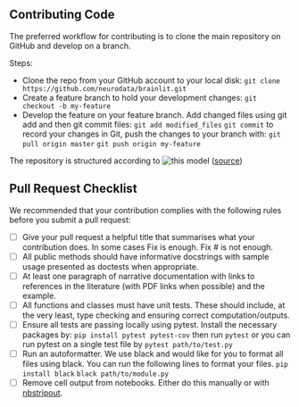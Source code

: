 ## Contributing Code
The preferred workflow for contributing is to clone the main repository on GitHub and develop on a branch. 

Steps:
- Clone the repo from your GitHub account to your local disk:
```git clone https://github.com/neurodata/brainlit.git```
- Create a feature branch to hold your development changes:
```git checkout -b my-feature```
- Develop the feature on your feature branch. Add changed files using git add and then git commit files:
```git add modified_files```
```git commit```
to record your changes in Git, push the changes to your branch with:
```git pull origin master```
```git push origin my-feature```

The repository is structured according to
![this model](https://nvie.com/img/git-model@2x.png)
([source](https://nvie.com/posts/a-successful-git-branching-model/))

## Pull Request Checklist
We recommended that your contribution complies with the following rules before you submit a pull request:

 - [ ] Give your pull request a helpful title that summarises what your contribution does. In some cases Fix <ISSUE TITLE> is enough. Fix #<ISSUE NUMBER> is not enough.
 - [ ] All public methods should have informative docstrings with sample usage presented as doctests when appropriate.
 - [ ] At least one paragraph of narrative documentation with links to references in the literature (with PDF links when possible) and the example.
 - [ ] All functions and classes must have unit tests. These should include, at the very least, type checking and ensuring correct computation/outputs.
 - [ ] Ensure all tests are passing locally using pytest. Install the necessary packages by:
```pip install pytest pytest-cov```
then run
```pytest```
or you can run pytest on a single test file by
```pytest path/to/test.py```
 - [ ] Run an autoformatter. We use black and would like for you to format all files using black. You can run the following lines to format your files.
```pip install black```
```black path/to/module.py```
 - [ ] Remove cell output from notebooks. Either do this manually or with [nbstripout](https://github.com/kynan/nbstripout).
